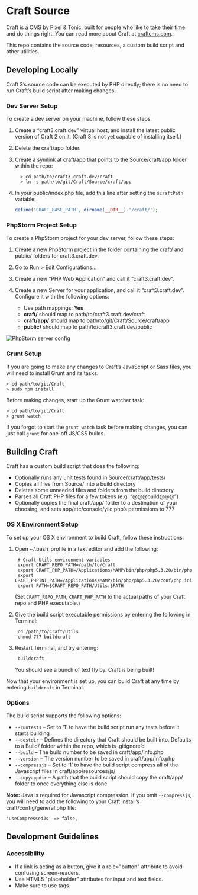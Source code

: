 # Craft Source

Craft is a CMS by Pixel & Tonic, built for people who like to take their time and do things right. You can read more about Craft at [craftcms.com](https://craftcms.com).

This repo contains the source code, resources, a custom build script and other utilities.


## Developing Locally

Craft 3’s source code can be executed by PHP directly; there is no need to run
Craft’s build script after making changes.

### Dev Server Setup

To create a dev server on your machine, follow these steps.

1. Create a “craft3.craft.dev” virtual host, and install the latest public
   version of Craft 2 on it. (Craft 3 is not yet capable of installing itself.)
2. Delete the craft/app folder.
3. Create a symlink at craft/app that points to the Source/craft/app folder
   within the repo:

         > cd path/to/craft3.craft.dev/craft
         > ln -s path/to/git/Craft/Source/craft/app

4. In your public/index.php file, add this line after setting the `$craftPath`
   variable:

   ```php
   define('CRAFT_BASE_PATH', dirname(__DIR__).'/craft/');
   ```

### PhpStorm Project Setup

To create a PhpStorm project for your dev server, follow these steps:

1. Create a new PhpStorm project in the folder containing the craft/ and
   public/ folders for craft3.craft.dev.
2. Go to Run > Edit Configurations…
3. Create a new “PHP Web Application” and call it “craft3.craft.dev”.
4. Create a new Server for your application, and call it “craft3.craft.dev”.
   Configure it with the following options:

   - Use path mappings: **Yes**
   - **craft/** should map to path/to/craft3.craft.dev/craft
   - **craft/app/** should map to path/to/git/Craft/Source/craft/app
   - **public/** should map to path/to/craft3.craft.dev/public

![PhpStorm server config](Resources/PhpStormServerConfig.png)

### Grunt Setup

If you are going to make any changes to Craft’s JavaScript or Sass files, you
will need to install Grunt and its tasks.

    > cd path/to/git/Craft
    > sudo npm install

Before making changes, start up the Grunt watcher task:

    > cd path/to/git/Craft
    > grunt watch

If you forgot to start the `grunt watch` task before making changes, you can just call `grunt` for one-off JS/CSS builds.


## Building Craft

Craft has a custom build script that does the following:

* Optionally runs any unit tests found in Source/craft/app/tests/
* Copies all files from Source/ into a build directory
* Deletes some unneeded files and folders from the build directory
* Parses all Craft PHP files for a few tokens (e.g. “@@@build@@@”)
* Optionally copies the final craft/app/ folder to a destination of your choosing, and sets app/etc/console/yiic.php’s permissions to 777


### OS X Environment Setup

To set up your OS X environment to build Craft, follow these instructions:

1. Open ~/.bash_profile in a text editor and add the following:

        # Craft Utils environment variables
        export CRAFT_REPO_PATH=/path/to/Craft
        export CRAFT_PHP_PATH=/Applications/MAMP/bin/php/php5.3.20/bin/php
        export CRAFT_PHPINI_PATH=/Applications/MAMP/bin/php/php5.3.20/conf/php.ini
        export PATH=$CRAFT_REPO_PATH/Utils:$PATH

    (Set `CRAFT_REPO_PATH`, `CRAFT_PHP_PATH` to the actual paths of your Craft repo and PHP executable.)

2. Give the build script executable permissions by entering the following in Terminal:

        cd /path/to/Craft/Utils
        chmod 777 buildcraft

3. Restart Terminal, and try entering:

        buildcraft

    You should see a bunch of text fly by. Craft is being built!

Now that your environment is set up, you can build Craft at any time by entering `buildcraft` in Terminal.


### Options

The build script supports the following options:

* `--runtests` – Set to ‘1’ to have the build script run any tests before it starts building
* `--destdir` – Defines the directory that Craft should be built into. Defaults to a Build/ folder within the repo, which is .gitignore’d
* `--build` – The build number to be saved in craft/app/Info.php
* `--version` – The version number to be saved in craft/app/Info.php
* `--compressjs` – Set to ‘1’ to have the build script compress all of the Javascript files in craft/app/resources/js/
* `--copyappdir` – A path that the build script should copy the craft/app/ folder to once everything else is done

**Note:** Java is required for Javascript compression. If you omit `--compressjs`, you will need to add the following to your Craft install’s craft/config/general.php file:

    'useCompressedJs' => false,

## Development Guidelines

### Accessibility

* If a link is acting as a button, give it a role="button" attribute to avoid confusing screen-readers.
* Use HTML5 "placeholder" attributes for input and text fields.
* Make sure to use <label> tags.

